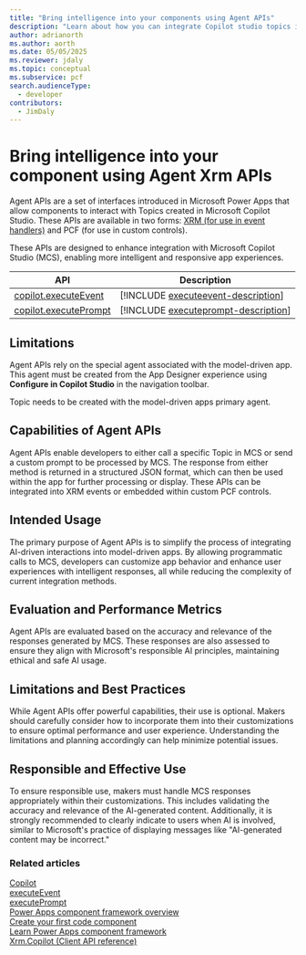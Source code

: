```yaml
---
title: "Bring intelligence into your components using Agent APIs"
description: "Learn about how you can integrate Copilot studio topics into your custom components using Agent APIs"
author: adrianorth
ms.author: aorth
ms.date: 05/05/2025
ms.reviewer: jdaly
ms.topic: conceptual
ms.subservice: pcf
search.audienceType: 
  - developer
contributors: 
  - JimDaly
---
```


# Bring intelligence into your component using Agent Xrm APIs

Agent APIs are a set of interfaces introduced in Microsoft Power Apps that allow components to interact with Topics created in Microsoft Copilot Studio. These APIs are available in two forms: [XRM (for use in event handlers)](../model-driven-apps/clientapi/bring-intelligence-using-agent-apis.md) and PCF (for use in custom controls).

These APIs are designed to enhance integration with Microsoft Copilot Studio (MCS), enabling more intelligent and responsive app experiences.

|API|Description|
|---------|---------|
|[copilot.executeEvent](reference/copilot/executeevent.md)|[!INCLUDE [executeevent-description](reference/copilot/includes/executeevent-description.md)]|
|[copilot.executePrompt](reference/copilot/executeprompt.md)|[!INCLUDE [executeprompt-description](reference/copilot/includes/executeprompt-description.md)]|

## Limitations

Agent APIs rely on the special agent associated with the model-driven app. This agent must be created from the App Designer experience using **Configure in Copilot Studio** in the navigation toolbar.

Topic needs to be created with the model-driven apps primary agent.

## Capabilities of Agent APIs

Agent APIs enable developers to either call a specific Topic in MCS or send a custom prompt to be processed by MCS. The response from either method is returned in a structured JSON format, which can then be used within the app for further processing or display. These APIs can be integrated into XRM events or embedded within custom PCF controls.

## Intended Usage

The primary purpose of Agent APIs is to simplify the process of integrating AI-driven interactions into model-driven apps. By allowing programmatic calls to MCS, developers can customize app behavior and enhance user experiences with intelligent responses, all while reducing the complexity of current integration methods.

## Evaluation and Performance Metrics

Agent APIs are evaluated based on the accuracy and relevance of the responses generated by MCS. These responses are also assessed to ensure they align with Microsoft's responsible AI principles, maintaining ethical and safe AI usage.

## Limitations and Best Practices

While Agent APIs offer powerful capabilities, their use is optional. Makers should carefully consider how to incorporate them into their customizations to ensure optimal performance and user experience. Understanding the limitations and planning accordingly can help minimize potential issues.

## Responsible and Effective Use

To ensure responsible use, makers must handle MCS responses appropriately within their customizations. This includes validating the accuracy and relevance of the AI-generated content. Additionally, it is strongly recommended to clearly indicate to users when AI is involved, similar to Microsoft's practice of displaying messages like "AI-generated content may be incorrect."

### Related articles

[Copilot](reference/copilot.md)  
[executeEvent](reference/copilot/executeevent.md)  
[executePrompt](reference/copilot/executeprompt.md)  
[Power Apps component framework overview](overview.md)  
[Create your first code component](implementing-controls-using-typescript.md)  
[Learn Power Apps component framework](/training/paths/use-power-apps-component-framework)  
[Xrm.Copilot (Client API reference)](../model-driven-apps/clientapi/reference/xrm-copilot.md)
